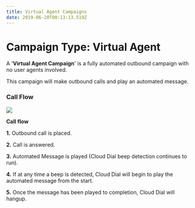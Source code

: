 ```yaml
---
title: Virtual Agent Campaigns
date: 2019-06-20T00:13:13.519Z
---
```

# Campaign Type: Virtual Agent

A '**Virtual Agent Campaign**' is a fully automated outbound campaign with no user agents involved. 

This campaign will make outbound calls and play an automated message.



### Call Flow

<img style="width: auto; height: auto;" src="/images/blaster_amd_disabled.png">

**Call flow**

**1.** Outbound call is placed.

**2.** Call is answered.

**3.** Automated Message is played (Cloud Dial beep detection continues to run).

**4.** If at any time a beep is detected, Cloud Dial will begin to play the automated message from the start.

**5.** Once the message has been played to completion, Cloud Dial will hangup.




